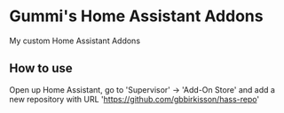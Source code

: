 # Gummi's Home Assistant Addons

My custom Home Assistant Addons

## How to use

Open up Home Assistant, go to 'Supervisor' -> 'Add-On Store' and add a new repository with URL 'https://github.com/gbbirkisson/hass-repo'